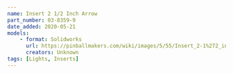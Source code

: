 ```yaml
---
name: Insert 2 1/2 Inch Arrow
part_number: 03-8359-9 
date_added: 2020-05-21
models:
    - format: Solidworks
      url: https://pinballmakers.com/wiki/images/5/55/Insert_2-1%272_inch_Arrow_03-8359-9.SLDPRT
      creators: Unknown
tags: [Lights, Inserts]
---
```

